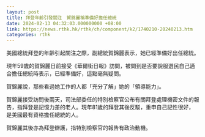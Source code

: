 ```yaml
---
layout: post
title: 拜登年齡引發關注　賀錦麗稱準備好擔任總統
date: 2024-02-13 04:32:03.000000000 +08:00
link: https://news.rthk.hk/rthk/ch/component/k2/1740210-20240213.htm
categories: rthk
---
```


美國總統拜登的年齡引起關注之際，副總統賀錦麗表示，她已經準備好出任總統。

現年59歲的賀錦麗日前接受《華爾街日報》訪問，被問到是否要說服選民自己適合擔任總統時表示，已經準備好，這點毫無疑問。

賀錦麗說，那些看過她工作的人都「充分了解」她的「領導能力」。

賀錦麗接受訪問後兩天，司法部委任的特別檢察官公布有關拜登處理機密文件的報告，指拜登是記憶力差的老人。現年81歲的拜登其後反駁，重申自己記性很好，是美國最有資格擔任總統的人。

賀錦麗其後亦為拜登辯護，指特別檢察官的報告有政治動機。
